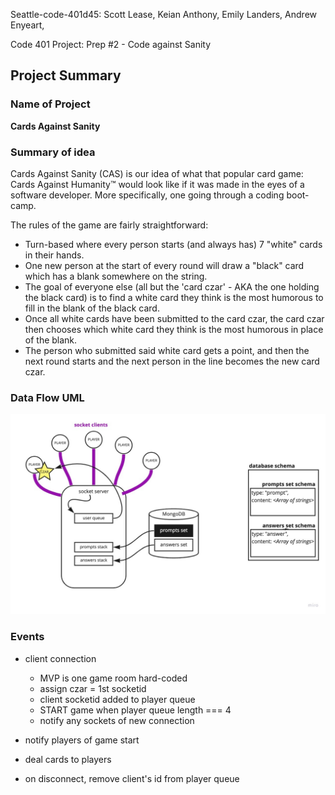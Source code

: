 Seattle-code-401d45: Scott Lease, Keian Anthony, Emily Landers, Andrew Enyeart,

Code 401 Project: Prep #2 - Code against Sanity

## Project Summary

### Name of Project

**Cards Against Sanity**

### Summary of idea

Cards Against Sanity (CAS) is our idea of what that popular card game: Cards Against Humanity™ would look like if it was made in the eyes of a software developer. More specifically, one going through a coding boot-camp.

The rules of the game are fairly straightforward:

* Turn-based where every person starts (and always has) 7 "white" cards in their hands.
* One new person at the start of every round will draw a "black" card which has a blank somewhere on the string.
* The goal of everyone else (all but the 'card czar' - AKA the one holding the black card) is to find a white card they think is the most humorous to fill in the blank of the black card.
* Once all white cards have been submitted to the card czar, the card czar then chooses which white card they think is the most humorous in place of the blank.
* The person who submitted said white card gets a point, and then the next round starts and the next person in the line becomes the new card czar.

### Data Flow UML

![Data Flow Diagram](./UML.jpg)

### Events

- client connection
  - MVP is one game room hard-coded
  - assign czar = 1st socketid
  - client socketid added to player queue
  - START game when player queue length === 4
  - notify any sockets of new connection

- notify players of game start
- deal cards to players





- on disconnect, remove client's id from player queue
